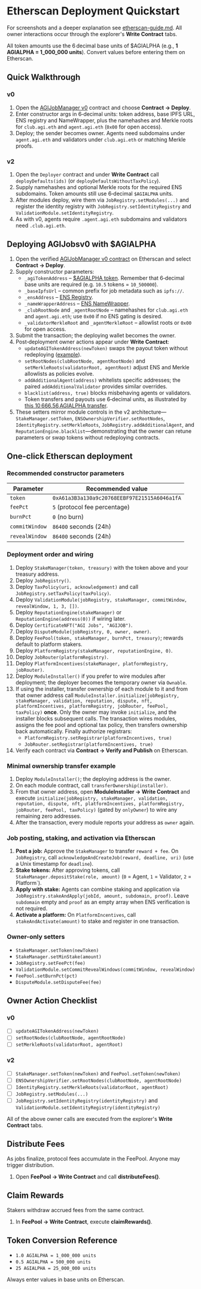 # Etherscan Deployment Quickstart

For screenshots and a deeper explanation see [etherscan-guide.md](etherscan-guide.md). All owner interactions occur through the explorer's **Write Contract** tabs.

All token amounts use the 6 decimal base units of $AGIALPHA (e.g., **1 AGIALPHA = 1_000_000 units**). Convert values before entering them on Etherscan.

## Quick Walkthrough

### v0
1. Open the [AGIJobManager v0](https://etherscan.io/address/0x0178b6bad606aaf908f72135b8ec32fc1d5ba477#code) contract and choose **Contract → Deploy**.
2. Enter constructor args in 6‑decimal units: token address, base IPFS URL, ENS registry and NameWrapper, plus the namehashes and Merkle roots for `club.agi.eth` and `agent.agi.eth` (`0x00` for open access).
3. Deploy; the sender becomes owner. Agents need subdomains under `agent.agi.eth` and validators under `club.agi.eth` or matching Merkle proofs.

### v2
1. Open the `Deployer` contract and under **Write Contract** call `deployDefaults(ids)` (or `deployDefaultsWithoutTaxPolicy`).
2. Supply namehashes and optional Merkle roots for the required ENS subdomains. Token amounts still use 6‑decimal `$AGIALPHA` units.
3. After modules deploy, wire them via `JobRegistry.setModules(...)` and register the identity registry with `JobRegistry.setIdentityRegistry` and `ValidationModule.setIdentityRegistry`.
4. As with v0, agents require `.agent.agi.eth` subdomains and validators need `.club.agi.eth`.

## Deploying AGIJobsv0 with $AGIALPHA

1. Open the verified
   [AGIJobManager v0 contract](https://etherscan.io/address/0x0178b6bad606aaf908f72135b8ec32fc1d5ba477#code)
   on Etherscan and select **Contract → Deploy**.
2. Supply constructor parameters:
   - `_agiTokenAddress` – [$AGIALPHA token](https://etherscan.io/token/0xf0780F43b86c13B3d0681B1Cf6DaeB1499e7f14D).
     Remember that 6‑decimal base units are required (e.g. `10.5` tokens = `10_500000`).
   - `_baseIpfsUrl` – common prefix for job metadata such as `ipfs://`.
   - `_ensAddress` – [ENS Registry](https://etherscan.io/address/0x00000000000C2E074eC69A0dFb2997BA6C7d2e1e).
   - `_nameWrapperAddress` – [ENS NameWrapper](https://etherscan.io/address/0x253553366Da8546fC250F225fe3d25d0C782303b).
   - `_clubRootNode` and `_agentRootNode` – namehashes for `club.agi.eth` and `agent.agi.eth`; use
     `0x00` if no ENS gating is desired.
   - `_validatorMerkleRoot` and `_agentMerkleRoot` – allowlist roots or `0x00` for open access.
3. Submit the transaction; the deploying wallet becomes the owner.
4. Post‑deployment owner actions appear under **Write Contract**:
   - `updateAGITokenAddress(newToken)` swaps the payout token without redeploying
     ([example](https://etherscan.io/tx/0x9efa2044bc0d0112f21724baacecf72719297c9db1d97e49a9281863684a668a)).
   - `setRootNodes(clubRootNode, agentRootNode)` and `setMerkleRoots(validatorRoot, agentRoot)` adjust
     ENS and Merkle allowlists as policies evolve.
   - `addAdditionalAgent(address)` whitelists specific addresses; the paired `addAdditionalValidator`
     provides similar overrides.
   - `blacklist(address, true)` blocks misbehaving agents or validators.
   - Token transfers and payouts use 6‑decimal units, as illustrated by
     [this 10 666.56 AGIALPHA transfer](https://etherscan.io/tx/0x7d16c9a27d2d852c04ccca086d32fcc03f6931635ff63a7ab37dc8d24f659fee).
5. These setters mirror module controls in the v2 architecture—`StakeManager.setToken`,
   `ENSOwnershipVerifier.setRootNodes`, `IdentityRegistry.setMerkleRoots`, `JobRegistry.addAdditionalAgent`,
   and `ReputationEngine.blacklist`—demonstrating that the owner can retune parameters or swap tokens
   without redeploying contracts.

## One-click Etherscan deployment

### Recommended constructor parameters

| Parameter | Recommended value |
| --- | --- |
| `token` | `0xA61a3B3a130a9c20768EEBF97E21515A6046a1fA` |
| `feePct` | `5` (protocol fee percentage) |
| `burnPct` | `0` (no burn) |
| `commitWindow` | `86400` seconds (24h) |
| `revealWindow` | `86400` seconds (24h) |

### Deployment order and wiring

1. Deploy `StakeManager(token, treasury)` with the token above and your treasury address.
2. Deploy `JobRegistry()`.
3. Deploy `TaxPolicy(uri, acknowledgement)` and call `JobRegistry.setTaxPolicy(taxPolicy)`.
4. Deploy `ValidationModule(jobRegistry, stakeManager, commitWindow, revealWindow, 1, 3, [])`.
5. Deploy `ReputationEngine(stakeManager)` or `ReputationEngine(address(0))` if wiring later.
6. Deploy `CertificateNFT("AGI Jobs", "AGIJOB")`.
7. Deploy `DisputeModule(jobRegistry, 0, owner, owner)`.
8. Deploy `FeePool(token, stakeManager, burnPct, treasury)`; rewards default to platform stakers.
9. Deploy `PlatformRegistry(stakeManager, reputationEngine, 0)`.
10. Deploy `JobRouter(platformRegistry)`.
11. Deploy `PlatformIncentives(stakeManager, platformRegistry, jobRouter)`.
12. Deploy `ModuleInstaller()` if you prefer to wire modules after deployment; the deployer becomes the temporary owner via `Ownable`.
13. If using the installer, transfer ownership of each module to it and from that owner address call `ModuleInstaller.initialize(jobRegistry, stakeManager, validation, reputation, dispute, nft, platformIncentives, platformRegistry, jobRouter, feePool, taxPolicy)` **once**. Only the owner may invoke `initialize`, and the installer blocks subsequent calls. The transaction wires modules, assigns the fee pool and optional tax policy, then transfers ownership back automatically. Finally authorize registrars:
    - `PlatformRegistry.setRegistrar(platformIncentives, true)`
    - `JobRouter.setRegistrar(platformIncentives, true)`
14. Verify each contract via **Contract → Verify and Publish** on Etherscan.

### Minimal ownership transfer example

1. Deploy `ModuleInstaller()`; the deploying address is the owner.
2. On each module contract, call `transferOwnership(installer)`.
3. From that owner address, open **ModuleInstaller → Write Contract** and execute `initialize(jobRegistry, stakeManager, validation, reputation, dispute, nft, platformIncentives, platformRegistry, jobRouter, feePool, taxPolicy)` (gated by `onlyOwner`) to wire any remaining zero addresses.
4. After the transaction, every module reports your address as `owner` again.

### Job posting, staking, and activation via Etherscan

1. **Post a job:** Approve the `StakeManager` to transfer `reward + fee`. On `JobRegistry`, call `acknowledgeAndCreateJob(reward, deadline, uri)` (use a Unix timestamp for `deadline`).
2. **Stake tokens:** After approving tokens, call `StakeManager.depositStake(role, amount)` (`0` = Agent, `1` = Validator, `2` = Platform`).
3. **Apply with stake:** Agents can combine staking and application via `JobRegistry.stakeAndApply(jobId, amount, subdomain, proof)`. Leave `subdomain` empty and `proof` as an empty array when ENS verification is not required.
4. **Activate a platform:** On `PlatformIncentives`, call `stakeAndActivate(amount)` to stake and register in one transaction.

### Owner-only setters

- `StakeManager.setToken(newToken)`
- `StakeManager.setMinStake(amount)`
- `JobRegistry.setFeePct(fee)`
- `ValidationModule.setCommitRevealWindows(commitWindow, revealWindow)`
- `FeePool.setBurnPct(pct)`
- `DisputeModule.setDisputeFee(fee)`

## Owner Action Checklist

### v0
- [ ] `updateAGITokenAddress(newToken)`
- [ ] `setRootNodes(clubRootNode, agentRootNode)`
- [ ] `setMerkleRoots(validatorRoot, agentRoot)`

### v2
- [ ] `StakeManager.setToken(newToken)` and `FeePool.setToken(newToken)`
- [ ] `ENSOwnershipVerifier.setRootNodes(clubRootNode, agentRootNode)`
- [ ] `IdentityRegistry.setMerkleRoots(validatorRoot, agentRoot)`
- [ ] `JobRegistry.setModules(...)`
- [ ] `JobRegistry.setIdentityRegistry(identityRegistry)` and `ValidationModule.setIdentityRegistry(identityRegistry)`

All of the above owner calls are executed from the explorer's **Write Contract** tabs.

## Distribute Fees

As jobs finalize, protocol fees accumulate in the FeePool. Anyone may trigger distribution.

1. Open **FeePool → Write Contract** and call **distributeFees()**.

## Claim Rewards

Stakers withdraw accrued fees from the same contract.

1. In **FeePool → Write Contract**, execute **claimRewards()**.

## Token Conversion Reference

- `1.0 AGIALPHA = 1_000_000 units`
- `0.5 AGIALPHA = 500_000 units`
- `25 AGIALPHA = 25_000_000 units`

Always enter values in base units on Etherscan.

